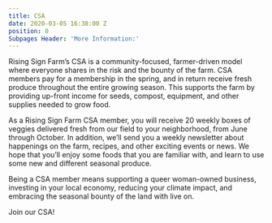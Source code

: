 ```yaml
---
title: CSA
date: 2020-03-05 16:38:00 Z
position: 0
Subpages Header: 'More Information:'
---
```


Rising Sign Farm’s CSA is a community-focused, farmer-driven model where everyone shares in the risk and the bounty of the farm. CSA members pay for a membership in the spring, and in return receive fresh produce throughout the entire growing season. This supports the farm by providing up-front income for seeds, compost, equipment, and other supplies needed to grow food. 

As a Rising Sign Farm CSA member, you will receive 20 weekly boxes of veggies delivered fresh from our field to your neighborhood, from June through October. In addition, we’ll send you a weekly newsletter about happenings on the farm, recipes, and other exciting events or news. We hope that you’ll enjoy some foods that you are familiar with, and learn to use some new and different seasonal produce. 

Being a CSA member means supporting a queer woman-owned business, investing in your local economy, reducing your climate impact, and embracing the seasonal bounty of the land with live on. 

Join our CSA!